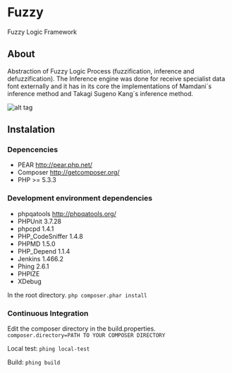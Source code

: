 Fuzzy
=====

Fuzzy Logic Framework

About
-----

Abstraction of Fuzzy Logic Process (fuzzification, inference and defuzzification). The Inference engine was done for receive specialist data font externally and it has in its core the implementations of Mamdani´s inference method and Takagi Sugeno Kang´s inference method.

![alt tag](https://raw.github.com/valentim/Fuzzy/master/PI.jpg)

Instalation
-----------

### Depencencies
- PEAR http://pear.php.net/
- Composer http://getcomposer.org/
- PHP >= 5.3.3 

### Development environment dependencies
- phpqatools http://phpqatools.org/
- PHPUnit 3.7.28
- phpcpd 1.4.1
- PHP_CodeSniffer 1.4.8
- PHPMD 1.5.0
- PHP_Depend 1.1.4
- Jenkins 1.466.2
- Phing 2.6.1
- PHPIZE
- XDebug

In the root directory.
<code>php composer.phar install</code>

### Continuous Integration

Edit the composer directory in the build.properties.
<code>composer.directory=PATH TO YOUR COMPOSER DIRECTORY</code>

Local test:
<code>phing local-test</code>

Build:
<code>phing build</code>
